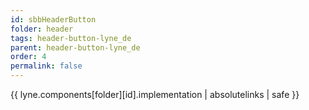 ```yaml
---
id: sbbHeaderButton
folder: header
tags: header-button-lyne_de
parent: header-button-lyne_de
order: 4
permalink: false  
---
```

{{ lyne.components[folder][id].implementation | absolutelinks | safe }}


